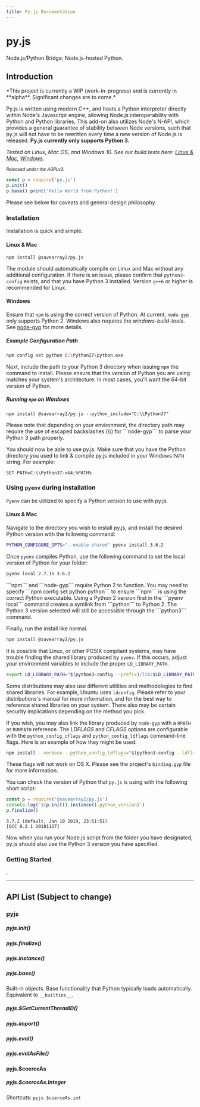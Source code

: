 ```yaml
---
title: Py.js Documentation
---
```


# py.js

Node.js/Python Bridge; Node.js-hosted Python.

## Introduction

<p class="warning no-bg">
	*This project is currently a WIP (work-in-progress) and is currently in **alpha**. Significant changes are to come.*
</p>

Py.js is written using modern C++, and hosts a Python interpreter directly within Node's Javascript engine, allowing Node.js interoperability with Python and Python libraries. This add-on also utilizes Node's N-API, which provides a general guarantee of stability between Node versions, such that py.js will not have to be rewritten every time a new version of Node.js is released. **Py.js currently only supports Python 3.**

*Tested on Linux, Mac OS, and Windows 10. See our build tests here: [Linux & Mac](https://travis-ci.org/savearray2/py.js), [Windows](https://ci.appveyor.com/project/savearray2/py-js).*

*<small>Released under the AGPLv3.</small>*

``` js
const p = require('py.js')
p.init()
p.base().print('Hello World from Python!')
```

Please see below for caveats and general design philosophy.

### Installation

Installation is quick and simple.

#### Linux & Mac

```
npm install @savearray2/py.js
```

The module should automatically compile on Linux and Mac without any additional configuration. If there is an issue, please confirm that ```python3-config``` exists, and that you have Python 3 installed. Version ```g++6``` or higher is recommended for Linux.

#### Windows

Ensure that ```npm``` is using the correct version of Python. At current, ```node-gyp``` only supports Python 2. Windows also requires the *windows-build-tools*. See [node-gyp](https://github.com/nodejs/node-gyp) for more details.

##### Example Configuration Path
```bash
npm config set python C:\Python27\python.exe
```

Next, include the path to your Python 3 directory when issuing ```npm``` the command to install. Please ensure that the version of Python you are using matches your system's architecture. In most cases, you’ll want the 64-bit version of Python.

##### Running ```npm``` on Windows
```
npm install @savearray2/py.js --python_include="C:\\Python37"
```

<p class="warning no-bg">
  Please note that depending on your environment, the directory path may require the use of escaped backslashes (\\) for ```node-gyp``` to parse your Python 3 path properly.
</p>

You should now be able to use py.js. Make sure that you have the Python directory you used to link & compile py.js included in your Windows ```PATH``` string. For example:

```
SET PATH=C:\\Python37-x64;%PATH%
```


### Using ```pyenv``` during installation 

```Pyenv``` can be utilized to specify a Python version to use with py.js.

#### Linux & Mac

Navigate to the directory you wish to install py.js, and install the desired Python version with the following command:

```bash
PYTHON_CONFIGURE_OPTS="--enable-shared" pyenv install 3.6.2
```

Once ```pyenv``` compiles Python, use the following command to set the local version of Python for your folder:

```bash
pyenv local 2.7.15 3.6.2
```

<p class="warning no-bg">
  ```npm``` and ```node-gyp``` require Python 2 to function. You may need to specify ```npm config set python python``` to ensure ```npm``` is using the correct Python executable. Using a Python 2 version first in the ```pyenv local``` command creates a symlink from ```python``` to Python 2. The Python 3 version selected will still be accessible through the ```python3``` command.
</p>

Finally, run the install like normal.

```bash
npm install @savearray2/py.js
```

It is possible that Linux, or other POSIX compliant systems, may have trouble finding the shared library produced by ```pyenv```. If this occurs, adjust your environment variables to include the proper ```LD_LIBRARY_PATH```.

```bash
export LD_LIBRARY_PATH="$(python3-config --prefix)/lib:$LD_LIBRARY_PATH"
```

Some distributions may also use different utilities and methodologies to find shared libraries. For example, Ubuntu uses ```ldconfig```. Please refer to your distributions's manual for more information, and for the best way to reference shared libraries on your system. There also may be certain security implications depending on the method you pick.

If you wish, you may also link the library produced by ```node-gyp``` with a ```RPATH``` or ```RUNPATH``` reference. The *LDFLAGS* and *CFLAGS* options are configurable with the ```python_config_cflags``` and ```python_config_ldflags``` command-line flags. Here is an example of how they might be used:

```bash
npm install --verbose --python_config_ldflags="$(python3-config --ldflags) -Wl,--enable-new-dtags -Wl,-R,$(python3-config --prefix)/lib" --python_config_cflags="$(python3-config --cflags)"
```

These flags will not work on OS X. Please see the project's ```binding.gyp``` file for more information.

You can check the version of Python that ```py.js``` is using with the following short script:

```js
const p = require('@savearray2/py.js')
console.log(`${p.init().instance().python_version}`)
p.finalize()
```

```
3.7.2 (default, Jan 10 2019, 23:51:51) 
[GCC 8.2.1 20181127]
```

Now when you run your Node.js script from the folder you have designated, py.js should also use the Python 3 version you have specified.

### Getting Started

.

---

## API List (Subject to change)

### pyjs

##### pyjs.init()

##### pyjs.finalize()

##### pyjs.instance()

##### pyjs.base()

Built-in objects. Base functionality that Python typically loads automatically. Equivalent to ```__builtins__```. 

##### pyjs.$GetCurrentThreadID()

##### pyjs.import()

##### pyjs.eval()

##### pyjs.evalAsFile()

#### pyjs.$coerceAs

##### pyjs.$coerceAs.Integer

Shortcuts: ```pyjs.$coerceAs.int```

<!--## Py.js Design-->

